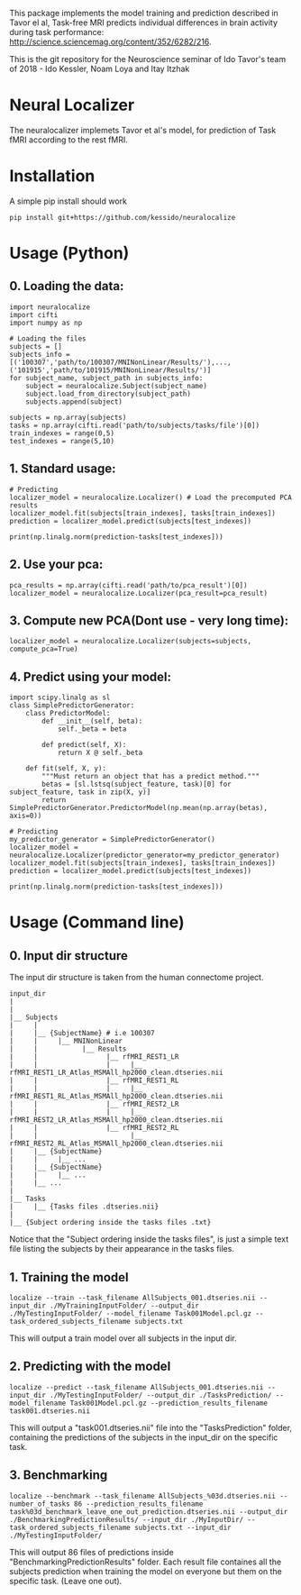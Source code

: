 This package implements the model training and prediction described in Tavor el al,
Task-free MRI predicts individual differences in brain activity during task performance:
http://science.sciencemag.org/content/352/6282/216.

This is the git repository for the Neuroscience seminar of Ido Tavor's team of 2018 - Ido Kessler, Noam Loya and Itay Itzhak

# Neural Localizer

The neuralocalizer implemets Tavor et al's model, for prediction of Task fMRI according to the rest fMRI.

# Installation

A simple pip install should work
```
pip install git+https://github.com/kessido/neuralocalize
```

# Usage (Python)

## 0. Loading the data:
```
import neuralocalize
import cifti
import numpy as np

# Loading the files
subjects = []
subjects_info = [('100307','path/to/100307/MNINonLinear/Results/'),...,('101915','path/to/101915/MNINonLinear/Results/')]
for subject_name, subject_path in subjects_info:
	subject = neuralocalize.Subject(subject_name)
	subject.load_from_directory(subject_path)
	subjects.append(subject)

subjects = np.array(subjects)
tasks = np.array(cifti.read('path/to/subjects/tasks/file')[0])
train_indexes = range(0,5)
test_indexes = range(5,10)
```

## 1. Standard usage:
```
# Predicting
localizer_model = neuralocalize.Localizer() # Load the precomputed PCA results
localizer_model.fit(subjects[train_indexes], tasks[train_indexes])
prediction = localizer_model.predict(subjects[test_indexes])

print(np.linalg.norm(prediction-tasks[test_indexes]))
```

## 2. Use your pca:
```
pca_results = np.array(cifti.read('path/to/pca_result')[0])
localizer_model = neuralocalize.Localizer(pca_result=pca_result)
```

## 3. Compute new PCA(Dont use - very long time):
```
localizer_model = neuralocalize.Localizer(subjects=subjects, compute_pca=True)
```


## 4. Predict using your model:
```
import scipy.linalg as sl
class SimplePredictorGenerator:
	class PredictorModel:
		def __init__(self, beta):
			self._beta = beta
		
		def predict(self, X):
			return X @ self._beta

	def fit(self, X, y):
		"""Must return an object that has a predict method."""
		betas = [sl.lstsq(subject_feature, task)[0] for subject_feature, task in zip(X, y)]
		return SimplePredictorGenerator.PredictorModel(np.mean(np.array(betas), axis=0))

# Predicting
my_predictor_generator = SimplePredictorGenerator()
localizer_model = neuralocalize.Localizer(predictor_generator=my_predictor_generator)
localizer_model.fit(subjects[train_indexes], tasks[train_indexes])
prediction = localizer_model.predict(subjects[test_indexes])

print(np.linalg.norm(prediction-tasks[test_indexes]))
```


# Usage (Command line)

## 0. Input dir structure
The input dir structure is taken from the human connectome project.

```
input_dir
|
|
|__ Subjects
|     |
|     |__ {SubjectName} # i.e 100307
|     |     |__ MNINonLinear
|     |           |__ Results
|     |                 |__ rfMRI_REST1_LR
|     |                 |     |__ rfMRI_REST1_LR_Atlas_MSMAll_hp2000_clean.dtseries.nii
|     |                 |__ rfMRI_REST1_RL
|     |                 |     |__ rfMRI_REST1_RL_Atlas_MSMAll_hp2000_clean.dtseries.nii
|     |                 |__ rfMRI_REST2_LR
|     |                 |     |__ rfMRI_REST2_LR_Atlas_MSMAll_hp2000_clean.dtseries.nii
|     |                 |__ rfMRI_REST2_RL
|     |                       |__ rfMRI_REST2_RL_Atlas_MSMAll_hp2000_clean.dtseries.nii
|     |__ {SubjectName}
|     |     |__ ...
|     |__ {SubjectName}
|     |     |__ ...
|     |__ ...
|
|__ Tasks
|     |__ {Tasks files .dtseries.nii}
|
|__ {Subject ordering inside the tasks files .txt}

```

Notice that the "Subject ordering inside the tasks files", is just a simple text file listing the subjects by their appearance in the tasks files.


## 1. Training the model

```
localize --train --task_filename AllSubjects_001.dtseries.nii --input_dir ./MyTrainingInputFolder/ --output_dir ./MyTestingInputFolder/ --model_filename Task001Model.pcl.gz --task_ordered_subjects_filename subjects.txt
``` 

This will output a train model over all subjects in the input dir.

## 2. Predicting with the model

```
localize --predict --task_filename AllSubjects_001.dtseries.nii --input_dir ./MyTestingInputFolder/ --output_dir ./TasksPrediction/ --model_filename Task001Model.pcl.gz --prediction_results_filename task001.dtseries.nii
``` 

This will output a "task001.dtseries.nii" file into the "TasksPrediction" folder, containing the predictions of the subjects in the input_dir on the specific task.

## 3. Benchmarking 

```
localize --benchmark --task_filename AllSubjects_%03d.dtseries.nii --number_of_tasks 86 --prediction_results_filename task%03d_benchmark_leave_one_out_prediction.dtseries.nii --output_dir ./BenchmarkingPredictionResults/ --input_dir ./MyInputDir/ --task_ordered_subjects_filename subjects.txt --input_dir ./MyTestingInputFolder/
``` 

This will output 86 files of predictions inside "BenchmarkingPredictionResults" folder. 
Each result file containes all the subjects prediction when training the model on everyone but them on the specific task. (Leave one out).

